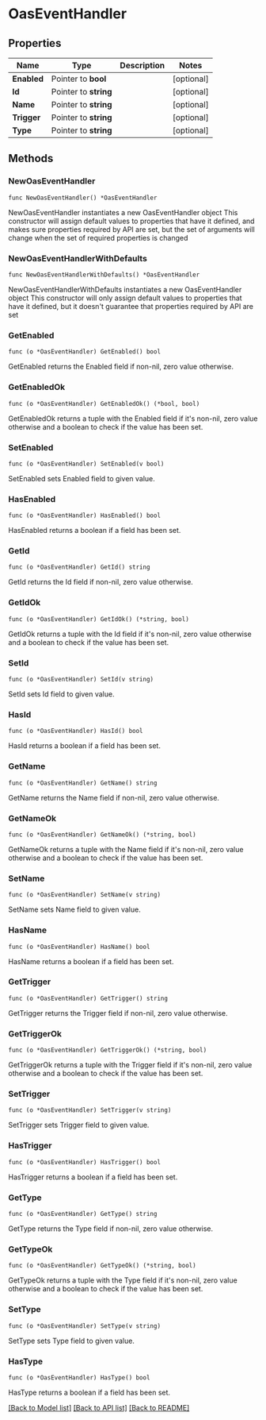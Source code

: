 # OasEventHandler

## Properties

Name | Type | Description | Notes
------------ | ------------- | ------------- | -------------
**Enabled** | Pointer to **bool** |  | [optional] 
**Id** | Pointer to **string** |  | [optional] 
**Name** | Pointer to **string** |  | [optional] 
**Trigger** | Pointer to **string** |  | [optional] 
**Type** | Pointer to **string** |  | [optional] 

## Methods

### NewOasEventHandler

`func NewOasEventHandler() *OasEventHandler`

NewOasEventHandler instantiates a new OasEventHandler object
This constructor will assign default values to properties that have it defined,
and makes sure properties required by API are set, but the set of arguments
will change when the set of required properties is changed

### NewOasEventHandlerWithDefaults

`func NewOasEventHandlerWithDefaults() *OasEventHandler`

NewOasEventHandlerWithDefaults instantiates a new OasEventHandler object
This constructor will only assign default values to properties that have it defined,
but it doesn't guarantee that properties required by API are set

### GetEnabled

`func (o *OasEventHandler) GetEnabled() bool`

GetEnabled returns the Enabled field if non-nil, zero value otherwise.

### GetEnabledOk

`func (o *OasEventHandler) GetEnabledOk() (*bool, bool)`

GetEnabledOk returns a tuple with the Enabled field if it's non-nil, zero value otherwise
and a boolean to check if the value has been set.

### SetEnabled

`func (o *OasEventHandler) SetEnabled(v bool)`

SetEnabled sets Enabled field to given value.

### HasEnabled

`func (o *OasEventHandler) HasEnabled() bool`

HasEnabled returns a boolean if a field has been set.

### GetId

`func (o *OasEventHandler) GetId() string`

GetId returns the Id field if non-nil, zero value otherwise.

### GetIdOk

`func (o *OasEventHandler) GetIdOk() (*string, bool)`

GetIdOk returns a tuple with the Id field if it's non-nil, zero value otherwise
and a boolean to check if the value has been set.

### SetId

`func (o *OasEventHandler) SetId(v string)`

SetId sets Id field to given value.

### HasId

`func (o *OasEventHandler) HasId() bool`

HasId returns a boolean if a field has been set.

### GetName

`func (o *OasEventHandler) GetName() string`

GetName returns the Name field if non-nil, zero value otherwise.

### GetNameOk

`func (o *OasEventHandler) GetNameOk() (*string, bool)`

GetNameOk returns a tuple with the Name field if it's non-nil, zero value otherwise
and a boolean to check if the value has been set.

### SetName

`func (o *OasEventHandler) SetName(v string)`

SetName sets Name field to given value.

### HasName

`func (o *OasEventHandler) HasName() bool`

HasName returns a boolean if a field has been set.

### GetTrigger

`func (o *OasEventHandler) GetTrigger() string`

GetTrigger returns the Trigger field if non-nil, zero value otherwise.

### GetTriggerOk

`func (o *OasEventHandler) GetTriggerOk() (*string, bool)`

GetTriggerOk returns a tuple with the Trigger field if it's non-nil, zero value otherwise
and a boolean to check if the value has been set.

### SetTrigger

`func (o *OasEventHandler) SetTrigger(v string)`

SetTrigger sets Trigger field to given value.

### HasTrigger

`func (o *OasEventHandler) HasTrigger() bool`

HasTrigger returns a boolean if a field has been set.

### GetType

`func (o *OasEventHandler) GetType() string`

GetType returns the Type field if non-nil, zero value otherwise.

### GetTypeOk

`func (o *OasEventHandler) GetTypeOk() (*string, bool)`

GetTypeOk returns a tuple with the Type field if it's non-nil, zero value otherwise
and a boolean to check if the value has been set.

### SetType

`func (o *OasEventHandler) SetType(v string)`

SetType sets Type field to given value.

### HasType

`func (o *OasEventHandler) HasType() bool`

HasType returns a boolean if a field has been set.


[[Back to Model list]](../README.md#documentation-for-models) [[Back to API list]](../README.md#documentation-for-api-endpoints) [[Back to README]](../README.md)


